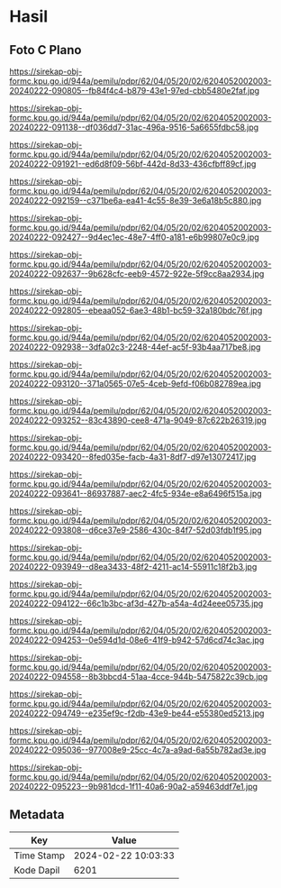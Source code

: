 # Hasil

## Foto C Plano

https://sirekap-obj-formc.kpu.go.id/944a/pemilu/pdpr/62/04/05/20/02/6204052002003-20240222-090805--fb84f4c4-b879-43e1-97ed-cbb5480e2faf.jpg

https://sirekap-obj-formc.kpu.go.id/944a/pemilu/pdpr/62/04/05/20/02/6204052002003-20240222-091138--df036dd7-31ac-496a-9516-5a6655fdbc58.jpg

https://sirekap-obj-formc.kpu.go.id/944a/pemilu/pdpr/62/04/05/20/02/6204052002003-20240222-091921--ed6d8f09-56bf-442d-8d33-436cfbff89cf.jpg

https://sirekap-obj-formc.kpu.go.id/944a/pemilu/pdpr/62/04/05/20/02/6204052002003-20240222-092159--c371be6a-ea41-4c55-8e39-3e6a18b5c880.jpg

https://sirekap-obj-formc.kpu.go.id/944a/pemilu/pdpr/62/04/05/20/02/6204052002003-20240222-092427--9d4ec1ec-48e7-4ff0-a181-e6b99807e0c9.jpg

https://sirekap-obj-formc.kpu.go.id/944a/pemilu/pdpr/62/04/05/20/02/6204052002003-20240222-092637--9b628cfc-eeb9-4572-922e-5f9cc8aa2934.jpg

https://sirekap-obj-formc.kpu.go.id/944a/pemilu/pdpr/62/04/05/20/02/6204052002003-20240222-092805--ebeaa052-6ae3-48b1-bc59-32a180bdc76f.jpg

https://sirekap-obj-formc.kpu.go.id/944a/pemilu/pdpr/62/04/05/20/02/6204052002003-20240222-092938--3dfa02c3-2248-44ef-ac5f-93b4aa717be8.jpg

https://sirekap-obj-formc.kpu.go.id/944a/pemilu/pdpr/62/04/05/20/02/6204052002003-20240222-093120--371a0565-07e5-4ceb-9efd-f06b082789ea.jpg

https://sirekap-obj-formc.kpu.go.id/944a/pemilu/pdpr/62/04/05/20/02/6204052002003-20240222-093252--83c43890-cee8-471a-9049-87c622b26319.jpg

https://sirekap-obj-formc.kpu.go.id/944a/pemilu/pdpr/62/04/05/20/02/6204052002003-20240222-093420--8fed035e-facb-4a31-8df7-d97e13072417.jpg

https://sirekap-obj-formc.kpu.go.id/944a/pemilu/pdpr/62/04/05/20/02/6204052002003-20240222-093641--86937887-aec2-4fc5-934e-e8a6496f515a.jpg

https://sirekap-obj-formc.kpu.go.id/944a/pemilu/pdpr/62/04/05/20/02/6204052002003-20240222-093808--d6ce37e9-2586-430c-84f7-52d03fdb1f95.jpg

https://sirekap-obj-formc.kpu.go.id/944a/pemilu/pdpr/62/04/05/20/02/6204052002003-20240222-093949--d8ea3433-48f2-4211-ac14-55911c18f2b3.jpg

https://sirekap-obj-formc.kpu.go.id/944a/pemilu/pdpr/62/04/05/20/02/6204052002003-20240222-094122--66c1b3bc-af3d-427b-a54a-4d24eee05735.jpg

https://sirekap-obj-formc.kpu.go.id/944a/pemilu/pdpr/62/04/05/20/02/6204052002003-20240222-094253--0e594d1d-08e6-41f9-b942-57d6cd74c3ac.jpg

https://sirekap-obj-formc.kpu.go.id/944a/pemilu/pdpr/62/04/05/20/02/6204052002003-20240222-094558--8b3bbcd4-51aa-4cce-944b-5475822c39cb.jpg

https://sirekap-obj-formc.kpu.go.id/944a/pemilu/pdpr/62/04/05/20/02/6204052002003-20240222-094749--e235ef9c-f2db-43e9-be44-e55380ed5213.jpg

https://sirekap-obj-formc.kpu.go.id/944a/pemilu/pdpr/62/04/05/20/02/6204052002003-20240222-095036--977008e9-25cc-4c7a-a9ad-6a55b782ad3e.jpg

https://sirekap-obj-formc.kpu.go.id/944a/pemilu/pdpr/62/04/05/20/02/6204052002003-20240222-095223--9b981dcd-1f11-40a6-90a2-a59463ddf7e1.jpg


## Metadata

| Key        | Value               |
| ---------- | ------------------- |
| Time Stamp | 2024-02-22 10:03:33 |
| Kode Dapil | 6201                |



